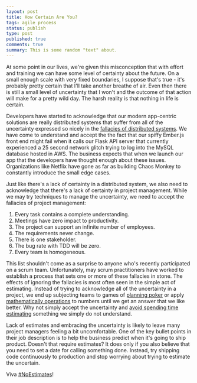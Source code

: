 ```yaml
---
layout: post
title: How Certain Are You?
tags: agile process
status: publish
type: post
published: true
comments: true
summary: This is some random "text" about.
---
```

At some point in our lives, we\'re given this misconception that with effort and training we can have 
some level of certainty about the future.  On a small enough scale with very fixed boundaries, I suppose 
that\'s true - it\'s probably pretty certain that I\'ll take another breathe of air.  Even then there is 
still a small level of uncertainty that I won\'t and the outcome of that action will make for a pretty 
wild day. The harsh reality is that nothing in life is certain.

Developers have started to acknowledge that our modern app-centric solutions are really distributed systems 
that suffer from all of the uncertainty expressed so nicely in the 
[fallacies of distributed systems][dist-sys-fallacies]. We have come to understand and accept the the fact 
that our spiffy Ember.js front end might fail when it calls our Flask API server that currently experienced 
a 25 second network glitch trying to log into the MySQL database hosted in AWS. The business expects that 
when we launch our app that the developers have thought enough about these issues. Organizations like Netflix 
have gone as far as building Chaos Monkey to constantly introduce the small edge cases.

Just like there\'s a lack of certainty in a distributed system, we also need to acknowledge that there\'s a 
lack of certainty in project management. While we may try techniques to manage the uncertainty, we need to 
accept the fallacies of project management:

1. Every task contains a complete understanding.
2. Meetings have zero impact to productivity.
3. The project can support an infinite number of employees.
4. The requirements never change.
5. There is one stakeholder.
6. The bug rate with TDD will be zero.
7. Every team is homogeneous.

This list shouldn\'t come as a surprise to anyone who\'s recently participated on a scrum team. Unfortunately, 
may scrum practitioners have worked to establish a process that sets one or more of these fallacies in stone. 
The effects of ignoring the fallacies is most often seen in the simple act of estimating. Instead of trying to 
acknowledge all of the uncertainty in a project, we end up subjecting teams to games of 
[planning poker][planning-poker] or apply [mathematically operations][velocity] to numbers until we get an 
answer that we like better. Why not simply accept the uncertainty and [avoid spending time estimating][NoEstimates] 
something we simply do not understand.

Lack of estimates and embracing the uncertainty is likely to leave many project managers feeling a bit uncomfortable. 
One of the key bullet points in their job description is to help the business predict when it\'s going to ship 
product. Doesn\'t that require estimates? It does only if you also believe that you need to set a date for calling 
something done. Instead, try shipping code continuously to production and stop worrying about trying to estimate 
the uncertain.

Viva [#NoEstimates][NoEstimates-Hashtag]!

[NoEstimates]: http://noestimates.org/blog/
[NoEstimates-Hashtag]: https://twitter.com/search?q=%23NoEstimates
[dist-sys-fallacies]: http://en.wikipedia.org/wiki/Fallacies_of_distributed_computing
[planning-poker]: http://www.planningpoker.com/
[velocity]: http://en.wikipedia.org/wiki/Velocity_(software_development)

